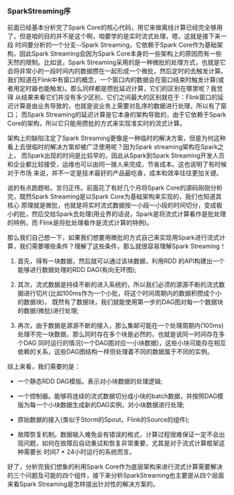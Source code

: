 ### SparkStreaming序

前面已经基本分析完了Spark Core的核心代码，用它来做离线计算已经完全够用了，但是咱的目的并不是这个啊，咱要学的是实时流式处理，嗯，这就是接下来一段
时间要分析的一个分支--Spark Streaming，它依赖于Spark Core作为基础架构，因此Spark Streaming会因为Spark Core本身的一些架构上的原因而有一些
天然的限制。比如说，Spark Streaming采用的是一种微批的处理方式，也就是它会将非常小的一段时间内的数据攒在一起形成一个微批，然后定时的去触发计算。
我们知道在Flink中有窗口的概念，一个窗口内的数据会在窗口结束时触发计算(或者用定时器也能触发)。那么同样都是攒批延迟计算，它们的区别在哪里呢？我觉得
从结果来看它们并没有多少区别，它们之间最大的区别就在于：Flink窗口的延迟计算是由业务导致的，也就是说业务上需要对乱序的数据进行处理，所以有了窗口；
而Spark Streaming的延迟计算是它本身的架构导致的，由于它依赖于Spark Core的架构，所以它只能用攒批的方式来实现准实时的流式计算。

架构上的缺陷注定了Spark Streaming更像是一种临时的解决方案，但是为何这种看上去很临时的解决方案却被广泛使用呢？因为Spark streaming架构在Spark之上，
而Spark出现的时间是比较早的，因此从Spark到Spark Streaming开发人员和企业都比较接受，运维也可以由同一拨人来完成，节省成本。这也说明了有时候对于市场
来说，并不一定是技术最好的产品最吃香，成本和效率往往更加关键。

说的有点跑题啦，言归正传。前面花了有好几个月将Spark Core的源码刚刚分析完，既然Spark Streaming是以Spark Core为基础架构来实现的，我们也知道其核心
原理就是微批，也就是将实时流式数据按一小段一小段的时间切分，变成极小的批，然后交给Spark去处理(用业界的话说，Spark是将流式计算看作是批处理的特例，而
Flink是将批处理看作是流式计算的特例)。

那么我们自己想一下，如果我们想要用微批的方式自己来实现用Spark进行流式计算，我们需要哪些条件？理解了这些条件，那么就很容易理解Spark Streaming！
  1. 首先，得有一块数据，然后就可以通过该块数据，利用RDD 的API构建出一个能够进行数据处理的RDD DAG(有向无环图);

  2. 其次，流式数据是持续不断的进入系统的，所以我们必须的源源不断的流式数据进行切片(比如100ms作为一个小批，将这个时间周期内的数据积攒成个小的数据块)，
  既然有了数据块，我们就能使用第一步的DAG图对每一个数据块的数据(微批)进行处理;

  3. 再次，由于数据是源源不断的接入，那么集邮可能在一个处理周期内(100ms)处理不完一块数据，那么同时存在多个块是必然的，也就是说同一时间存在多个DAG
  同时运行的情况(一个DAG图对应一小块数据)，这些小块可能存在相互依赖的关系，这些DAG图结构一样但处理着不同的数据属于不同的实例。

综上来看，我们需要的是：
  * 一个静态RDD DAG模版。表示对小块数据的处理逻辑;

  * 一个控制器。能够将连续的流式数据切分成小块的batch数据，并按照DAG模版为每一个小块数据生成新的DAG实例，对小块数据进行处理;

  * 原始数据的接入(类似于Storm的Spout，Flink的Source的组件);

  * 故障恢复机制。数据输入难免会有错误的格式，计算过程很难保证一定不会出现问题，如何在故障后自动重试和恢复非常重要，尤其是对于流式计算框架这种需要长
  时间7 * 24小时运行的系统而言。

好了，分析完我们想象的利用Spark Core作为底层架构来进行流式计算需要解决的三个问题及可能的四个组件，接下来分析SparkStreaming也主要是从四个层面来看Spark
Streaming是怎样提出针对性的解决方案的。